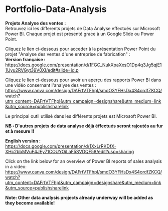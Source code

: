 # Portfolio-Data-Analysis

**Projets Analyse des ventes :** \
Retrouvez ici les differents projets de Data Analyse effectués sur Microsoft Power BI. Chaque projet est présenté grace à un Google Slide ou Power Point.


Cliquez le lien ci-dessous pour acceder à la présentation Power Point du projet "Analyse des ventes d'une entreprise de fabrication" : \
**Version française :** \
https://docs.google.com/presentation/d/1FGC_NukXpaXxsO1Dp4q3Jg5qjE11Uyu2RVGyt39V0XI/edit#slide=id.p 

Cliquez le lien ci-dessous pour avoir un aperçu des rapports Power BI dans une vidéo consernant l'analyse des ventes :
https://www.canva.com/design/DAFrtVTFhpI/smdO3YFHsDx4S4ordfZKCQ/watch?utm_content=DAFrtVTFhpI&utm_campaign=designshare&utm_medium=link&utm_source=publishsharelink

Le principal outil utilisé dans les différents projets est Microsoft Power BI. 

**NB : D'autres projets de data analyse déjà éffectués seront rajoutés au fur et à mesure !!**


**English version :** \
https://docs.google.com/presentation/d/1XxLrRKDfX-XHc2bbMVuF4JEy71COUYOiLaF5SVDQF58/edit?usp=sharing

Click on the link below for an overview of Power BI reports of sales analysis in a video:
https://www.canva.com/design/DAFrtVTFhpI/smdO3YFHsDx4S4ordfZKCQ/watch?utm_content=DAFrtVTFhpI&utm_campaign=designshare&utm_medium=link&utm_source=publishsharelink

**Note: Other data analysis projects already underway will be added as they become available!**

